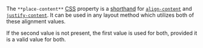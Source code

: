 


The `**place-content**`  [CSS](https://developer.mozilla.org/en-US/docs/Web/CSS) property is a [shorthand](https://developer.mozilla.org/en-US/docs/Web/CSS/Shorthand_properties) for [`align-content`](https://developer.mozilla.org/en-US/docs/Web/CSS/align-content "The CSS align-content property sets the distribution of space between and around content items along a flexbox's cross-axis or a grid's block axis.") and [`justify-content`](https://developer.mozilla.org/en-US/docs/Web/CSS/justify-content "The CSS justify-content property defines how the browser distributes space between and around content items along the main-axis of a flex container, and the inline axis of a grid container."). It can be used in any layout method which utilizes both of these alignment values.

If the second value is not present, the first value is used for both, provided it is a valid value for both.
<!--stackedit_data:
eyJoaXN0b3J5IjpbLTIwNTM2MTk1MDhdfQ==
-->